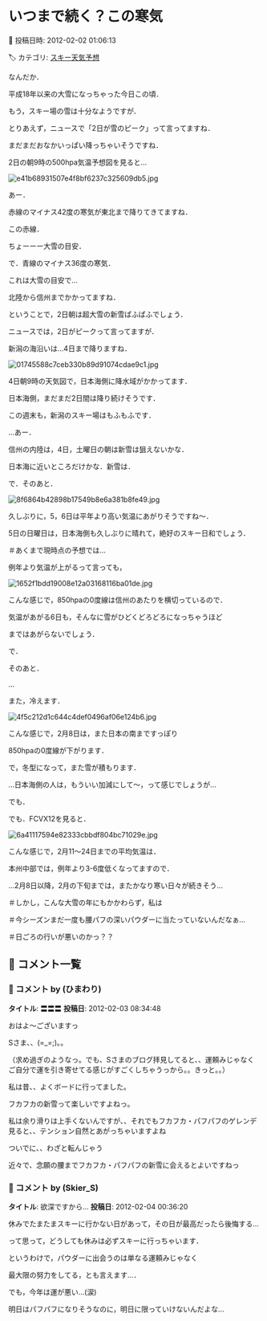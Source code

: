 # いつまで続く？この寒気

📅 投稿日時: 2012-02-02 01:06:13

🏷️ カテゴリ: [スキー天気予想](c6554f5c3c106093b511a8daae23757e8.md)

なんだか．


平成18年以来の大雪になっちゃった今日この頃．





もう，スキー場の雪は十分なようですが．


とりあえず，ニュースで「2日が雪のピーク」って言ってますね．


まだまだおなかいっぱい降っちゃいそうですね．





2日の朝9時の500hpa気温予想図を見ると…




![e41b68931507e4f8bf6237c325609db5.jpg](images/e41b68931507e4f8bf6237c325609db5.jpg)




あー．


赤線のマイナス42度の寒気が東北まで降りてきてますね．


この赤線．


ちょーーー大雪の目安．





で．青線のマイナス36度の寒気．


これは大雪の目安で…


北陸から信州までかかってますね．


ということで，2日朝は超大雪の新雪ぱふぱふでしょう．





ニュースでは，2日がピークって言ってますが．


新潟の海沿いは…4日まで降りますね．




![01745588c7ceb330b89d91074cdae9c1.jpg](images/01745588c7ceb330b89d91074cdae9c1.jpg)




4日朝9時の天気図で，日本海側に降水域がかかってます．


日本海側，まだまだ2日間は降り続けそうです．


この週末も，新潟のスキー場はもふもふです．





…あー．


信州の内陸は，4日，土曜日の朝は新雪は狙えないかな．


日本海に近いところだけかな．新雪は．





で．そのあと．




![8f6864b42898b17549b8e6a381b8fe49.jpg](images/8f6864b42898b17549b8e6a381b8fe49.jpg)




久しぶりに，5，6日は平年より高い気温にあがりそうですね～．





5日の日曜日は，日本海側も久しぶりに晴れて，絶好のスキー日和でしょう．


＃あくまで現時点の予想では…





例年より気温が上がるって言っても，




![1652f1bdd19008e12a03168116ba01de.jpg](images/1652f1bdd19008e12a03168116ba01de.jpg)




こんな感じで，850hpaの0度線は信州のあたりを横切っているので．


気温があがる6日も，そんなに雪がひどくどろどろになっちゃうほど


まではあがらないでしょう．





で．


そのあと．





…


また，冷えます．




![4f5c212d1c644c4def0496af06e124b6.jpg](images/4f5c212d1c644c4def0496af06e124b6.jpg)




こんな感じで，2月8日は，また日本の南まですっぽり


850hpaの0度線が下がります．


で，冬型になって，また雪が積もります．





…日本海側の人は，もういい加減にして～，って感じでしょうが…





でも．


でも．FCVX12を見ると．




![6a41117594e82333cbbdf804bc71029e.jpg](images/6a41117594e82333cbbdf804bc71029e.jpg)




こんな感じで，2月11～24日までの平均気温は．


本州中部では，例年より3-6度低くなってますので．





…2月8日以降，2月の下旬までは，またかなり寒い日々が続きそう…





＃しかし，こんな大雪の年にもかかわらず，私は


＃今シーズンまだ一度も腰パフの深いパウダーに当たっていないんだなぁ…


＃日ごろの行いが悪いのかっ？？

## 💬 コメント一覧

### 💬 コメント by (ひまわり)
**タイトル**: 〓〓〓
**投稿日**: 2012-02-03 08:34:48

おはよ～ございますっ



Sさま、、(=_=;)。。

（求め過ぎのようなっ。でも、Sさまのブログ拝見してると、、運頼みじゃなくご自分で運を引き寄せてる感じがすごくしちゃうっから。。きっと。。）





私は昔、、よくボードに行ってました。

フカフカの新雪って楽しいですよねっ。



私は余り滑りは上手くないんですが、、それでもフカフカ・パフパフのゲレンデ見ると、、テンション自然とあがっちゃいますよね

ついでに、、わざと転んじゃう







近々で、念願の腰までフカフカ・パフパフの新雪に会えるとよいですねっ

### 💬 コメント by (Skier_S)
**タイトル**: 欲深ですから…
**投稿日**: 2012-02-04 00:36:20

休みでたまたまスキーに行かない日があって，その日が最高だったら後悔する…

って思って，どうしても休みは必ずスキーに行っちゃいます．

というわけで，パウダーに出会うのは単なる運頼みじゃなく

最大限の努力をしてる，とも言えます…．



でも，今年は運が悪い…(涙)

明日はパフパフになりそうなのに，明日に限っていけないんだよな…

